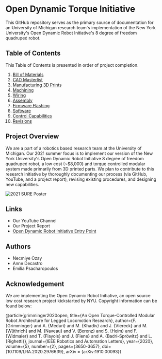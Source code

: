 # Open Dynamic Torque Initiative

This GitHub repository serves as the primary source of documentation for an University of Michigan research team's implementation of the New York University's Open Dynamic Robot Initiative's 8 degree of freedom quadruped robot. 

## Table of Contents 

This Table of Contents is presented in order of project completion.

1. [Bill of Materials](https://github.com/EmiliaPsacharopoulos/Formatting/tree/main/Bill%20of%20Materials)
2. [CAD Masterlist](https://github.com/EmiliaPsacharopoulos/Formatting/tree/main/CAD%20Masterlist)
3. [Manufacturing 3D Prints](https://github.com/EmiliaPsacharopoulos/Formatting/tree/main/Manufacturing%203D%20Prints)
4. [Machining](https://github.com/EmiliaPsacharopoulos/Quadruped-8dof-Robot/blob/main/Machining/README.md#machining)
5. [Wiring](https://github.com/EmiliaPsacharopoulos/Formatting/tree/main/Wiring)
6. [Assembly](https://github.com/EmiliaPsacharopoulos/Quadruped-8dof-Robot/tree/main/Assembly#assembly)
7. [Firmware Flashing](https://github.com/EmiliaPsacharopoulos/Formatting/tree/main/Firmware%20Flashing)
8. [Software](https://github.com/EmiliaPsacharopoulos/Formatting/tree/main/Software)
9. [Control Capabilities](https://github.com/EmiliaPsacharopoulos/Formatting/tree/main/Control%20Capabilities)
10. [Revisions](https://github.com/EmiliaPsacharopoulos/Formatting/tree/main/Revisions)

## Project Overview

We are a part of a robotics based research team at the University of Michigan. Our 2021 summer focus is to implement our version of the New York University's Open Dynamic Robot Initiative 8 degree of freedom quadruped robot, a low cost (~$8,000) and torque controlled modular system made primarily from 3D printed parts. We plan to contribute to this research initiative by thoroughly documenting our process (via GitHub, YouTube, and a project report), revising existing procedures, and designing new capabilities. 

![2021 SURE Poster](https://user-images.githubusercontent.com/84528674/128392136-a0425104-40e9-4ffb-9cd6-96e227980a57.jpg)


## Links
- Our YouTube Channel 
- Our Project Report
- [Open Dynamic Robot Initiative Entry Point](https://open-dynamic-robot-initiative.github.io/)

## Authors
- Necmiye Ozay
- Anne Decastro
- Emilia Psacharopoulos

## Acknowledgement 
We are implementing the Open Dynamic Robot Initiative, an open source low cost research project kickstarted by NYU. Copyright information can be found below: 

@article{grimminger2020open,
title={An Open Torque-Controlled Modular Robot Architecture for Legged Locomotion Research},
author={F. {Grimminger} and A. {Meduri} and M. {Khadiv} and J. {Viereck} and M. {Wüthrich} and M. {Naveau} and V. {Berenz} and S. {Heim} and F. {Widmaier} and T. {Flayols} and J. {Fiene} and A. {Badri-Spröwitz} and L. {Righetti}},
journal={IEEE Robotics and Automation Letters},
year={2020},
volume={5},
number={2},
pages={3650-3657},
doi={10.1109/LRA.2020.2976639},
arXiv = {arXiv:1910.00093}}
